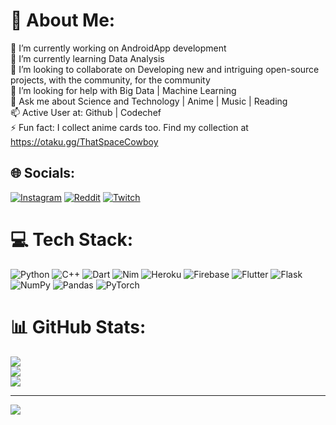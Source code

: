 # 💫 About Me:
🔭 I’m currently working on AndroidApp development<br>🌱 I’m currently learning Data Analysis<br>👯 I’m looking to collaborate on Developing new and intriguing open-source projects, with the community, for the community<br>🤔 I’m looking for help with Big Data | Machine Learning<br>💬 Ask me about Science and Technology | Anime | Music | Reading<br>📫 Active User at: Github | Codechef <br>⚡ Fun fact: I collect anime cards too. Find my collection at  https://otaku.gg/ThatSpaceCowboy


## 🌐 Socials:
[![Instagram](https://img.shields.io/badge/Instagram-%23E4405F.svg?logo=Instagram&logoColor=white)](https://instagram.com/oxygoose) [![Reddit](https://img.shields.io/badge/Reddit-%23FF4500.svg?logo=Reddit&logoColor=white)](https://reddit.com/user/DetectiveFord) [![Twitch](https://img.shields.io/badge/Twitch-%239146FF.svg?logo=Twitch&logoColor=white)](https://twitch.tv/thatspacecowboy18) 

# 💻 Tech Stack:
![Python](https://img.shields.io/badge/python-3670A0?style=for-the-badge&logo=python&logoColor=ffdd54) ![C++](https://img.shields.io/badge/c++-%2300599C.svg?style=for-the-badge&logo=c%2B%2B&logoColor=white) ![Dart](https://img.shields.io/badge/dart-%230175C2.svg?style=for-the-badge&logo=dart&logoColor=white) ![Nim](https://img.shields.io/badge/nim-%23FFE953.svg?style=for-the-badge&logo=nim&logoColor=white) ![Heroku](https://img.shields.io/badge/heroku-%23430098.svg?style=for-the-badge&logo=heroku&logoColor=white) ![Firebase](https://img.shields.io/badge/firebase-%23039BE5.svg?style=for-the-badge&logo=firebase) ![Flutter](https://img.shields.io/badge/Flutter-%2302569B.svg?style=for-the-badge&logo=Flutter&logoColor=white) ![Flask](https://img.shields.io/badge/flask-%23000.svg?style=for-the-badge&logo=flask&logoColor=white) ![NumPy](https://img.shields.io/badge/numpy-%23013243.svg?style=for-the-badge&logo=numpy&logoColor=white) ![Pandas](https://img.shields.io/badge/pandas-%23150458.svg?style=for-the-badge&logo=pandas&logoColor=white) ![PyTorch](https://img.shields.io/badge/PyTorch-%23EE4C2C.svg?style=for-the-badge&logo=PyTorch&logoColor=white)
# 📊 GitHub Stats:
![](https://github-readme-stats.vercel.app/api?username=ThatSpaceCowboy&theme=chartreuse-dark&hide_border=false&include_all_commits=false&count_private=false)<br/>
![](https://github-readme-streak-stats.herokuapp.com/?user=ThatSpaceCowboy&theme=chartreuse-dark&hide_border=false)<br/>
![](https://github-readme-stats.vercel.app/api/top-langs/?username=ThatSpaceCowboy&theme=chartreuse-dark&hide_border=false&include_all_commits=false&count_private=false&layout=compact)

---
[![](https://visitcount.itsvg.in/api?id=ThatSpaceCowboy&icon=0&color=0)](https://visitcount.itsvg.in)

<!-- Proudly created with GPRM ( https://gprm.itsvg.in ) -->

